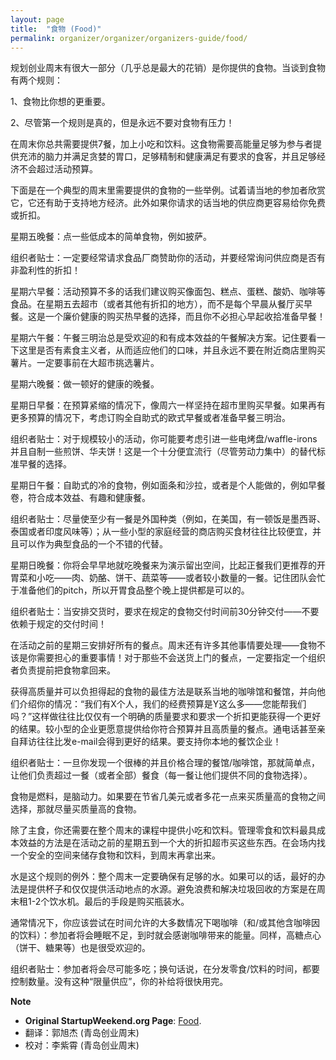 ```yaml
---
layout: page
title:  "食物 (Food)" 
permalink: organizer/organizer/organizers-guide/food/
---
```


规划创业周末有很大一部分（几乎总是最大的花销）是你提供的食物。当谈到食物有两个规则：

1、食物比你想的更重要。

2、尽管第一个规则是真的，但是永远不要对食物有压力！

在周末你总共需要提供7餐，加上小吃和饮料。这食物需要高能量足够为参与者提供充沛的脑力并满足贪婪的胃口，足够精制和健康满足有要求的食客，并且足够经济不会超过活动预算。

下面是在一个典型的周末里需要提供的食物的一些举例。试着请当地的参加者欣赏它，它还有助于支持地方经济。此外如果你请求的话当地的供应商更容易给你免费或折扣。

星期五晚餐：点一些低成本的简单食物，例如披萨。

组织者贴士：一定要经常请求食品厂商赞助你的活动，并要经常询问供应商是否有非盈利性的折扣！

星期六早餐：活动预算不多的话我们建议购买像面包、糕点、蛋糕、酸奶、咖啡等食品。在星期五去超市（或者其他有折扣的地方），而不是每个早晨从餐厅买早餐。这是一个廉价健康的购买热早餐的选择，而且你不必担心早起收拾准备早餐！

星期六午餐：午餐三明治总是受欢迎的和有成本效益的午餐解决方案。记住要看一下这里是否有素食主义者，从而适应他们的口味，并且永远不要在附近商店里购买薯片。一定要事前在大超市挑选薯片。

星期六晚餐：做一顿好的健康的晚餐。

星期日早餐：在预算紧缩的情况下，像周六一样坚持在超市里购买早餐。如果再有更多预算的情况下，考虑订购全自助式的欧式早餐或者准备早餐三明治。

组织者贴士：对于规模较小的活动，你可能要考虑引进一些电烤盘/waffle-irons并且自制一些煎饼、华夫饼！这是一个十分便宜流行（尽管劳动力集中）的替代标准早餐的选择。

星期日午餐：自助式的冷的食物，例如面条和沙拉，或者是个人能做的，例如早餐卷，符合成本效益、有趣和健康餐。

组织者贴士：尽量使至少有一餐是外国种类（例如，在美国，有一顿饭是墨西哥、泰国或者印度风味等）；从一些小型的家庭经营的商店购买食材往往比较便宜，并且可以作为典型食品的一个不错的代替。

星期日晚餐：你将会早早地就吃晚餐来为演示留出空间，比起正餐我们更推荐的开胃菜和小吃——肉、奶酪、饼干、蔬菜等——或者较小数量的一餐。记住团队会忙于准备他们的pitch，所以开胃食品整个晚上提供都是可以的。

组织者贴士：当安排交货时，要求在规定的食物交付时间前30分钟交付——不要依赖于规定的交付时间！

在活动之前的星期三安排好所有的餐点。周末还有许多其他事情要处理——食物不该是你需要担心的重要事情！对于那些不会送货上门的餐点，一定要指定一个组织者负责提前把食物拿回来。

获得高质量并可以负担得起的食物的最佳方法是联系当地的咖啡馆和餐馆，并向他们介绍你的情况：“我们有X个人，我们的经费预算是Y这么多——您能帮我们吗？”这样做往往比仅仅有一个明确的质量要求和要求一个折扣更能获得一个更好的结果。较小型的企业更愿意提供给你符合预算并且高质量的餐点。通电话甚至亲自拜访往往比发e-mail会得到更好的结果。要支持你本地的餐饮企业！

组织者贴士：一旦你发现一个很棒的并且价格合理的餐馆/咖啡馆，那就简单点，让他们负责超过一餐（或者全部）餐食（每一餐让他们提供不同的食物选择）。

食物是燃料，是脑动力。如果要在节省几美元或者多花一点来买质量高的食物之间选择，那就尽量买质量高的食物。

除了主食，你还需要在整个周末的课程中提供小吃和饮料。管理零食和饮料最具成本效益的方法是在活动之前的星期五到一个大的折扣超市买这些东西。在会场内找一个安全的空间来储存食物和饮料，到周末再拿出来。

水是这个规则的例外：整个周末一定要确保有足够的水。如果可以的话，最好的办法是提供杯子和仅仅提供活动地点的水源。避免浪费和解决垃圾回收的方案是在周末租1-2个饮水机。最后的手段是购买瓶装水。

通常情况下，你应该尝试在时间允许的大多数情况下喝咖啡（和/或其他含咖啡因的饮料）：参加者将会睡眠不足，到时就会感谢咖啡带来的能量。同样，高糖点心（饼干、糖果等）也是很受欢迎的。

组织者贴士：参加者将会尽可能多吃；换句话说，在分发零食/饮料的时间，都要控制数量。没有这种“限量供应”，你的补给将很快用完。

**Note**

* __Original StartupWeekend.org Page__: [Food](http://startupweekend.org/organizer/organizers-guide/food/).
* 翻译：郭旭杰 (青岛创业周末)
* 校对：李紫霄 (青岛创业周末)